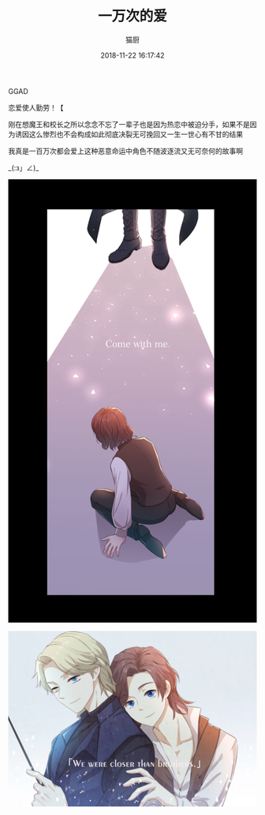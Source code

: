 ﻿---
layout: post
title: 一万次的爱
date: 2018-11-22 16:17:42
updated: 2018-11-22 16:36:23
comments: true
categories: [Photo]
tags: [GGAD, 格邓, 神奇动物在哪里]
author: "猫厨"
description: ""
toc: true
---

<p>GGAD</p> 
<p>恋爱使人勤劳！【</p> 
<p>刚在想魔王和校长之所以念念不忘了一辈子也是因为热恋中被迫分手，如果不是因为诱因这么惨烈也不会构成如此彻底决裂无可挽回又一生一世心有不甘的结果<br /></p> 
<p>我真是一百万次都会爱上这种恶意命运中角色不随波逐流又无可奈何的故事啊</p> 
<p>_(:з」∠)_</p>

![](https://raw.githubusercontent.com/alicewish/meowchain247/master/img_cVZNdzJtQk9JV2ZOOUdtTVI3d3ZVUzN2Tithc1ZIMWJla3Z3UGJOakJOdFJOc1VIdURmd3dnPT0.jpg)

![](https://raw.githubusercontent.com/alicewish/meowchain247/master/img_cVZNdzJtQk9JV2VRNDc4TWJvd2g1Zm1HS1p2T0VtbDRvYzZZMHcxbEh2amZMTGlRS25TZFVRPT0.jpg)